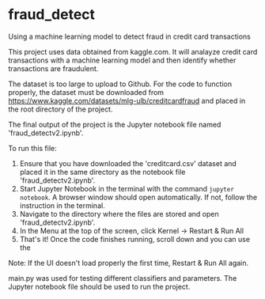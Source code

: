 # fraud_detect
Using a machine learning model to detect fraud in credit card transactions

This project uses data obtained from kaggle.com. It will analayze credit card transactions with a machine learning model and then identify whether transactions are fraudulent.

The dataset is too large to upload to Github. For the code to function properly, the dataset must be downloaded from https://www.kaggle.com/datasets/mlg-ulb/creditcardfraud and placed in the root directory of the project.

The final output of the project is the Jupyter notebook file named 'fraud_detectv2.ipynb'. 

To run this file:
1. Ensure that you have downloaded the 'creditcard.csv' dataset and placed it in the same directory as the notebook file 'fraud_detectv2.ipynb'.
2. Start Jupyter Notebook in the terminal with the command `jupyter notebook`. A browser window should open automatically. If not, follow the instruction in the terminal.
3. Navigate to the directory where the files are stored and open 'fraud_detectv2.ipynb'.
4. In the Menu at the top of the screen, click Kernel -> Restart & Run All
5. That's it! Once the code finishes running, scroll down and you can use the

Note: If the UI doesn't load properly the first time, Restart & Run All again.

main.py was used for testing different classifiers and parameters. The Jupyter notebook file should be used to run the project.
